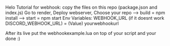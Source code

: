 Helo
Tutorial for webhook:
copy the files on this repo (package.json and index.js)
Go to render, Deploy webserver, Choose your repo
--> build = npm install
--> start = npm start
Env Variables:
WEBHOOK_URL (if it doesnt work DISCORD_WEBHOOK_URL) = (Value) yourwebhookurl

After its live put the webhookexample.lua on top of your script and your done :)
